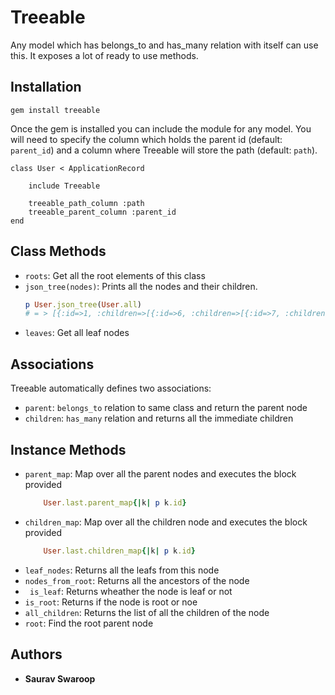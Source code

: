 # Treeable

Any model which has belongs_to and has_many relation with itself can use this. It exposes a lot of ready to use methods.

## Installation

```
gem install treeable	
```
Once the gem is installed you can include the module for any model. You will need to specify the column which holds the parent id (default: `parent_id`) and a column where Treeable will store the path (default: `path`). 
```
class User < ApplicationRecord

	include Treeable
    
    treeable_path_column :path
    treeable_parent_column :parent_id
end
```

## Class Methods
* `roots`: Get all the root elements of this class
* `json_tree(nodes)`: Prints all the nodes and their children.
	```ruby
    p User.json_tree(User.all)
    # = > [{:id=>1, :children=>[{:id=>6, :children=>[{:id=>7, :children=>[]}]}]}, {:id=>2, :children=>[{:id=>5, :children=>[]}]}, {:id=>3, :children=>[]}, {:id=>4, :children=>[]}, {:id=>5, :children=>[]}, {:id=>6, :children=>[{:id=>7, :children=>[]}]}, {:id=>7, :children=>[]}] 
    ```
 * `leaves`: Get all leaf nodes


## Associations
Treeable automatically defines two associations:
* `parent`: `belongs_to` relation to same class and return the parent node
* `children`: ``has_many`` relation and returns all the immediate children
## Instance Methods
* `parent_map`: Map over all the parent nodes and executes the block provided
  ```ruby	
      User.last.parent_map{|k| p k.id}
  ```
* `children_map`: Map over all the children node and executes the block provided 
  ```ruby	
      User.last.children_map{|k| p k.id}
  ```
* `leaf_nodes`: Returns all the leafs from this node
* `nodes_from_root`: Returns all the ancestors of the node
* `	is_leaf`: Returns wheather the node is leaf or not
* `is_root`: Returns if the node is root or noe
* `all_children`: Returns the list of all the children of the node
* `root`: Find the root parent node

## Authors

* **Saurav Swaroop**